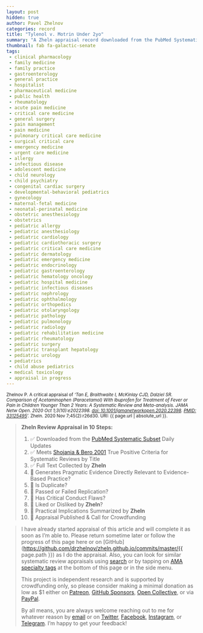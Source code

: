 ```yaml
---
layout: post
hidden: true
author: Pavel Zhelnov
categories: record
title: "Tylenol v. Motrin Under 2yo"
summary: "A Zheln appraisal record downloaded from the PubMed Systematic Subset daily updates."
thumbnail: fab fa-galactic-senate
tags:
 - clinical pharmacology
 - family medicine
 - family practice
 - gastroenterology
 - general practice
 - hospitalist
 - pharmaceutical medicine
 - public health
 - rheumatology
 - acute pain medicine
 - critical care medicine
 - general surgery
 - pain management
 - pain medicine
 - pulmonary critical care medicine
 - surgical critical care
 - emergency medicine
 - urgent care medicine
 - allergy
 - infectious disease
 - adolescent medicine
 - child neurology
 - child psychiatry
 - congenital cardiac surgery
 - developmental-behavioral pediatrics
 - gynecology
 - maternal-fetal medicine
 - neonatal-perinatal medicine
 - obstetric anesthesiology
 - obstetrics
 - pediatric allergy
 - pediatric anesthesiology
 - pediatric cardiology
 - pediatric cardiothoracic surgery
 - pediatric critical care medicine
 - pediatric dermatology
 - pediatric emergency medicine
 - pediatric endocrinology
 - pediatric gastroenterology
 - pediatric hematology oncology
 - pediatric hospital medicine
 - pediatric infectious diseases
 - pediatric nephrology
 - pediatric ophthalmology
 - pediatric orthopedics
 - pediatric otolaryngology
 - pediatric pathology
 - pediatric pulmonology
 - pediatric radiology
 - pediatric rehabilitation medicine
 - pediatric rheumatology
 - pediatric surgery
 - pediatric transplant hepatology
 - pediatric urology
 - pediatrics
 - child abuse pediatrics
 - medical toxicology
 - appraisal in progress
---
```


<small id="citation">Zhelnov P. A critical appraisal of _‘Tan E, Braithwaite I, McKinlay CJD, Dalziel SR. Comparison of Acetaminophen (Paracetamol) With Ibuprofen for Treatment of Fever or Pain in Children Younger Than 2 Years: A Systematic Review and Meta-analysis. JAMA Netw Open. 2020 Oct 1;3(10):e2022398. [doi: 10.1001/jamanetworkopen.2020.22398](https://doi.org/10.1001/jamanetworkopen.2020.22398). [PMID: 33125495](https://pubmed.gov/33125495)’._ Zheln. 2020 Nov 7;45(2):r26d30. URI: {{ page.url | absolute_url }}.</small>

> **Zheln Review Appraisal in 10 Steps:**
>
> 1. ✅ Downloaded from the [PubMed Systematic Subset](https://github.com/p1m-ortho/qs-global-ortho-search-queries/blob/global-sr-query/README.md) Daily Updates
> 2. ✅ Meets [Shojania & Bero 2001](https://www.researchgate.net/publication/11820967_Taking_Advantage_of_the_Explosion_of_Systematic_Reviews_An_Efficient_MEDLINE_Search_Strategy) True Positive Criteria for Systematic Reviews by Title
> 3. ✅ Full Text Collected by **Zheln**
> 4. 🔄 Generates Pragmatic Evidence Directly Relevant to Evidence-Based Practice?
> 5. 🔄 Is Duplicate?
> 6. 🔄 Passed or Failed Replication?
> 7. 🔄 Has Critical Conduct Flaws?
> 8. 🔄 Liked or Disliked by **Zheln**?
> 9. 🔄 Practical Implications Summarized by **Zheln**
> 10. 🔄 Appraisal Published & Call for Crowdfunding

> I have already started appraisal of this article and will complete it as soon as I’m able to. Please return sometime later or follow the progress of this page here or on [GitHub](https://github.com/drzhelnov/zheln.github.io/commits/master/{{ page.path }}) as I do the appraisal. Also, you can look for similar systematic review appraisals using [search](/search/) or by tapping on [AMA specialty tags](/browse/) at the bottom of this page or in the side menu.
>
> This project is independent research and is supported by crowdfunding only, so please consider making a minimal donation as low as $1 either on [Patreon](https://patreon.com/zheln), [GitHub Sponsors](https://github.com/sponsors/drzhelnov), [Open Collective](https://opencollective.com/zheln), or via [PayPal](https://paypal.me/pjelnov).
>
> By all means, you are always welcome reaching out to me for whatever reason by [email](mailto:pavel@zheln.com) or on [Twitter](https://twitter.com/drzhelnov), [Facebook](https://facebook.com/drzhelnov), [Instagram](https://instagram.com/igzheln), or [Telegram](https://t.me/drzhelnov). I’m happy to get your feedback!
